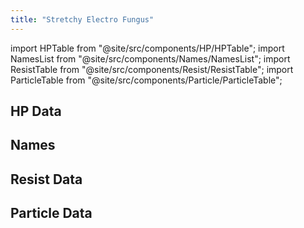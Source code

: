 ```yaml
---
title: "Stretchy Electro Fungus"
---
```


import HPTable from "@site/src/components/HP/HPTable";
import NamesList from "@site/src/components/Names/NamesList";
import ResistTable from "@site/src/components/Resist/ResistTable";
import ParticleTable from "@site/src/components/Particle/ParticleTable";

## HP Data

<HPTable item_key="stretchyelectrofungus" data_src="enemy" />

## Names

<NamesList item_key="stretchyelectrofungus" data_src="enemy" />

## Resist Data

<ResistTable item_key="stretchyelectrofungus" data_src="enemy" />

## Particle Data

<ParticleTable item_key="stretchyelectrofungus" data_src="enemy" />